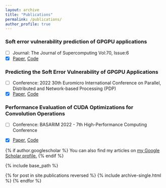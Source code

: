 ```yaml
---
layout: archive
title: "Publications"
permalink: /publications/
author_profile: true
---
```


### Soft error vulnerability prediction of GPGPU applications <br />
- [ ] Journal: The Journal of Supercomputing Vol:70, Issue:6
- [x] [Paper](https://scholar.google.com/citations?view_op=view_citation&hl=en&user=uj3eWlIAAAAJ&citation_for_view=uj3eWlIAAAAJ:d1gkVwhDpl0C), [Code](https://github.com/BT-MasterThesis/SoftErrorVulnerabilityPrediction-GPGPUs)

### **Predicting the Soft Error Vulnerability of GPGPU Applications** <br />
- [ ] Conference: 2022 30th Euromicro International Conference on Parallel, Distributed and Network-based Processing (PDP)
- [x] [Paper](https://scholar.google.com/citations?view_op=view_citation&hl=en&user=uj3eWlIAAAAJ&citation_for_view=uj3eWlIAAAAJ:u-x6o8ySG0sC), [Code](https://github.com/BT-MasterThesis/SoftErrorVulnerabilityPrediction-GPGPUs)

### **Performance Evaluation of CUDA Optimizations for Convolution Operations** <br />
- [ ] Conference: BASARIM 2022 - 7th High-Performance Computing Conference 
- [x] [Paper](https://scholar.google.com/citations?view_op=view_citation&hl=en&user=uj3eWlIAAAAJ&citation_for_view=uj3eWlIAAAAJ:u5HHmVD_uO8C), [Code](https://github.com/BT-MasterThesis/Optimizing_ConvolutionAlgorithms_CUDA)




{% if author.googlescholar %}
  You can also find my articles on <u><a href="{{author.googlescholar}}">my Google Scholar profile</a>.</u>
{% endif %}

{% include base_path %}

{% for post in site.publications reversed %}
  {% include archive-single.html %}
{% endfor %}
